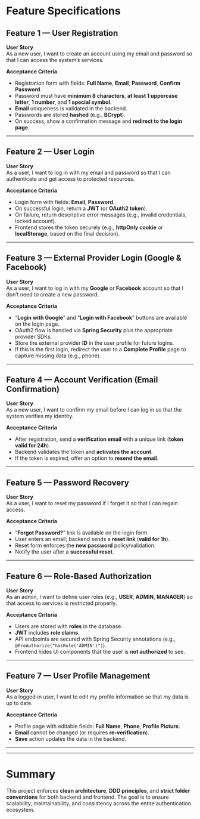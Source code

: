 # Feature Specifications

## Feature 1 — User Registration

**User Story**  
As a new user, I want to create an account using my email and password so that I can access the system’s services.

**Acceptance Criteria**
- Registration form with fields: **Full Name**, **Email**, **Password**, **Confirm Password**.
- Password must have **minimum 8 characters**, **at least 1 uppercase letter**, **1 number**, and **1 special symbol**.
- **Email** uniqueness is validated in the backend.
- Passwords are stored **hashed** (e.g., **BCrypt**).
- On success, show a confirmation message and **redirect to the login page**.

---

## Feature 2 — User Login

**User Story**  
As a user, I want to log in with my email and password so that I can authenticate and get access to protected resources.

**Acceptance Criteria**
- Login form with fields: **Email**, **Password**.
- On successful login, return a **JWT** (or **OAuth2 token**).
- On failure, return descriptive error messages (e.g., invalid credentials, locked account).
- Frontend stores the token securely (e.g., **httpOnly cookie** or **localStorage**, based on the final decision).

---

## Feature 3 — External Provider Login (Google & Facebook)

**User Story**  
As a user, I want to log in with my **Google** or **Facebook** account so that I don’t need to create a new password.

**Acceptance Criteria**
- “**Login with Google**” and “**Login with Facebook**” buttons are available on the login page.
- OAuth2 flow is handled via **Spring Security** plus the appropriate provider SDKs.
- Store the external provider **ID** in the user profile for future logins.
- If this is the first login, redirect the user to a **Complete Profile** page to capture missing data (e.g., phone).

---

## Feature 4 — Account Verification (Email Confirmation)

**User Story**  
As a new user, I want to confirm my email before I can log in so that the system verifies my identity.

**Acceptance Criteria**
- After registration, send a **verification email** with a unique link (**token valid for 24h**).
- Backend validates the token and **activates the account**.
- If the token is expired, offer an option to **resend the email**.

---

## Feature 5 — Password Recovery

**User Story**  
As a user, I want to reset my password if I forget it so that I can regain access.

**Acceptance Criteria**
- “**Forgot Password?**” link is available on the login form.
- User enters an email; backend sends a **reset link** (**valid for 1h**).
- Reset form enforces the **new password** policy/validation.
- Notify the user after a **successful reset**.

---

## Feature 6 — Role‑Based Authorization

**User Story**  
As an admin, I want to define user roles (e.g., **USER**, **ADMIN**, **MANAGER**) so that access to services is restricted properly.

**Acceptance Criteria**
- Users are stored with **roles** in the database.
- **JWT** includes **role claims**.
- API endpoints are secured with Spring Security annotations (e.g., `@PreAuthorize("hasRole('ADMIN')")`).
- Frontend hides UI components that the user is **not authorized** to see.

---

## Feature 7 — User Profile Management

**User Story**  
As a logged‑in user, I want to edit my profile information so that my data is up to date.

**Acceptance Criteria**
- Profile page with editable fields: **Full Name**, **Phone**, **Profile Picture**.
- **Email** cannot be changed (or requires **re‑verification**).
- **Save** action updates the data in the backend.

---

------------------------------------------------------------------------

# Summary

This project enforces **clean architecture**, **DDD principles**, and
**strict folder conventions** for both backend and frontend.
The goal is to ensure scalability, maintainability, and consistency
across the entire authentication ecosystem.

